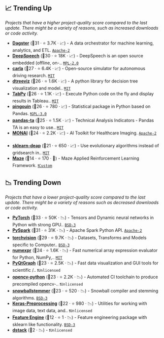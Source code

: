 ## 📈 Trending Up

_Projects that have a higher project-quality score compared to the last update. There might be a variety of reasons, such as increased downloads or code activity._

- <b><a href="https://github.com/dagster-io/dagster">Dagster</a></b> (🥇31 ·  ⭐ 3.7K · 📈) - A data orchestrator for machine learning, analytics, and ETL. <code><a href="http://bit.ly/3nYMfla">Apache-2</a></code>
- <b><a href="https://github.com/mozilla/DeepSpeech">DeepSpeech</a></b> (🥇30 ·  ⭐ 18K · 📈) - DeepSpeech is an open source embedded (offline, on-.. <code><a href="http://bit.ly/3postzC">MPL-2.0</a></code> <code><img src="https://git.io/JLy1A" style="display:inline;" width="13" height="13"></code>
- <b><a href="https://github.com/carla-simulator/carla">carla</a></b> (🥈27 ·  ⭐ 6.4K · 📈) - Open-source simulator for autonomous driving research. <code><a href="http://bit.ly/34MBwT8">MIT</a></code>
- <b><a href="https://github.com/parrt/dtreeviz">dtreeviz</a></b> (🥈26 ·  ⭐ 1.6K · 📈) - A python library for decision tree visualization and model.. <code><a href="http://bit.ly/34MBwT8">MIT</a></code>
- <b><a href="https://github.com/tableau/TabPy">TabPy</a></b> (🥈26 ·  ⭐ 1.1K · 📈) - Execute Python code on the fly and display results in Tableau.. <code><a href="http://bit.ly/34MBwT8">MIT</a></code>
- <b><a href="https://github.com/raphaelvallat/pingouin">pingouin</a></b> (🥈26 ·  ⭐ 780 · 📈) - Statistical package in Python based on Pandas. <code><a href="http://bit.ly/2M0xdwT">❗️GPL-3.0</a></code>
- <b><a href="https://github.com/twopirllc/pandas-ta">pandas-ta</a></b> (🥉25 ·  ⭐ 1.5K · 📈) - Technical Analysis Indicators - Pandas TA is an easy to use.. <code><a href="http://bit.ly/34MBwT8">MIT</a></code> <code><img src="https://git.io/JLy1S" style="display:inline;" width="13" height="13"></code>
- <b><a href="https://github.com/Project-MONAI/MONAI">MONAI</a></b> (🥈24 ·  ⭐ 2.2K · 📈) - AI Toolkit for Healthcare Imaging. <code><a href="http://bit.ly/3nYMfla">Apache-2</a></code> <code><img src="https://git.io/JLy1Q" style="display:inline;" width="13" height="13"></code>
- <b><a href="https://github.com/rsteca/sklearn-deap">sklearn-deap</a></b> (🥈21 ·  ⭐ 650 · 📈) - Use evolutionary algorithms instead of gridsearch in.. <code><a href="http://bit.ly/34MBwT8">MIT</a></code> <code><img src="https://git.io/JLy1F" style="display:inline;" width="13" height="13"></code>
- <b><a href="https://github.com/enlite-ai/maze">Maze</a></b> (🥉14 ·  ⭐ 170 · 🐣) - Maze Applied Reinforcement Learning Framework. <code><a href="https://tldrlegal.com/search?q=Custom">❗️Custom</a></code> <code><img src="https://git.io/JLy1Q" style="display:inline;" width="13" height="13"></code>

## 📉 Trending Down

_Projects that have a lower project-quality score compared to the last update. There might be a variety of reasons such as decreased downloads or code activity._

- <b><a href="https://github.com/pytorch/pytorch">PyTorch</a></b> (🥇33 ·  ⭐ 50K · 📉) - Tensors and Dynamic neural networks in Python with strong GPU.. <code><a href="http://bit.ly/3aKzpTv">BSD-3</a></code> <code><img src="https://git.io/JLy1Q" style="display:inline;" width="13" height="13"></code>
- <b><a href="https://github.com/apache/spark">PySpark</a></b> (🥈31 ·  ⭐ 31K · 📉) - Apache Spark Python API. <code><a href="http://bit.ly/3nYMfla">Apache-2</a></code> <code><img src="https://git.io/JLy1N" style="display:inline;" width="13" height="13"></code>
- <b><a href="https://github.com/pytorch/vision">torchvision</a></b> (🥈29 ·  ⭐ 9.7K · 📉) - Datasets, Transforms and Models specific to Computer.. <code><a href="http://bit.ly/3aKzpTv">BSD-3</a></code> <code><img src="https://git.io/JLy1Q" style="display:inline;" width="13" height="13"></code>
- <b><a href="https://github.com/pydata/numexpr">numexpr</a></b> (🥉24 ·  ⭐ 1.6K · 📉) - Fast numerical array expression evaluator for Python, NumPy,.. <code><a href="http://bit.ly/34MBwT8">MIT</a></code>
- <b><a href="https://github.com/pyqtgraph/pyqtgraph">PyQtGraph</a></b> (🥉23 ·  ⭐ 2.5K · 📉) - Fast data visualization and GUI tools for scientific /.. <code>❗Unlicensed</code>
- <b><a href="https://github.com/opencv/opencv-python">opencv-python</a></b> (🥈23 ·  ⭐ 2.2K · 📉) - Automated CI toolchain to produce precompiled opencv-.. <code>❗Unlicensed</code>
- <b><a href="https://github.com/snowballstem/snowball">snowballstemmer</a></b> (🥉23 ·  ⭐ 520 · 📉) - Snowball compiler and stemming algorithms. <code><a href="http://bit.ly/3aKzpTv">BSD-3</a></code>
- <b><a href="https://github.com/keras-team/keras-preprocessing">Keras-Preprocessing</a></b> (🥉22 ·  ⭐ 980 · 📉) - Utilities for working with image data, text data, and.. <code>❗Unlicensed</code> <code><img src="https://git.io/JLy1A" style="display:inline;" width="13" height="13"></code>
- <b><a href="https://github.com/solegalli/feature_engine">Feature Engine</a></b> (🥉12 ·  ⭐ 1 · 📉) - Feature engineering package with sklearn like functionality. <code><a href="http://bit.ly/3aKzpTv">BSD-3</a></code>
- <b><a href="{}">dstack</a></b> (🥉2 · 📉) -  <code>❗Unlicensed</code>

